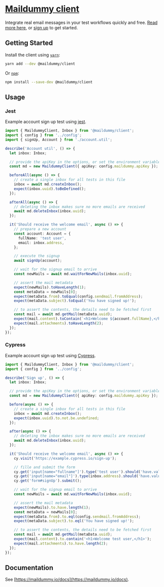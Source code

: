 # [Maildummy client](https://maildummy.io/)
Integrate real email messages in your test workflows quickly and free. [Read more here](https://maildummy.io/docs), or [sign up](https://maildummy.io/sign-up/) to get started.

## Getting Started

Install the client using [`yarn`](https://yarnpkg.com/en/package/@maildummy/client):

```bash
yarn add --dev @maildummy/client
```

Or [`npm`](https://www.npmjs.com/package/@maildummy/client):

```bash
npm install --save-dev @maildummy/client
```

## Usage

### Jest
Example account sign up test using [jest](https://jestjs.io/).
``` ts
import { MaildummyClient, Inbox } from '@maildummy/client';
import { config } from '../config';
import { signUp, Account } from './account.util';

describe('Account util', () => {
  let inbox: Inbox;

  // provide the apiKey in the options, or set the environment variable MAILDUMMY_API_KEY
  const md = new MaildummyClient({ apiKey: config.maildummy.apiKey });

  beforeAll(async () => {
    // create a single inbox for all tests in this file
    inbox = await md.createInbox();
    expect(inbox.uuid).toBeDefined();
  });

  afterAll(async () => {
    // deleting the inbox makes sure no more emails are received
    await md.deleteInbox(inbox.uuid);
  });

  it('Should receive the welcome email', async () => {
    // prepare a new account
    const account: Account = {
      fullName: 'test user',
      email: inbox.address,
    };

    // execute the signup
    await signUp(account);

    // wait for the signup email to arrive
    const newMails = await md.waitForNewMails(inbox.uuid);

    // assert the mail metadata
    expect(newMails).toHaveLength(1);
    const metaData = newMails[0];
    expect(metaData.from).toEqual(config.sendmail.fromAddress);
    expect(metaData.subject).toEqual('You have signed up!');

    // to assert the contents, the details need to be fetched first
    const mail = await md.getMail(metaData.uuid);
    expect(mail.content).toContain(`<h1>Welcome ${account.fullName},</h1>`);
    expect(mail.attachments).toHaveLength(2);
  });
});

```

### Cypress
Example account sign up test using [Cypress](https://www.cypress.io/).
``` ts
import { MaildummyClient, Inbox } from '@maildummy/client';
import { config } from '../config';

describe('Sign up', () => {
  let inbox: Inbox;

  // provide the apiKey in the options, or set the environment variable MAILDUMMY_API_KEY
  const md = new MaildummyClient({ apiKey: config.maildummy.apiKey });

  before(async () => {
    // create a single inbox for all tests in this file
    inbox = await md.createInbox();
    expect(inbox.uuid).to.not.be.undefined;
  });

  after(async () => {
    // deleting the inbox makes sure no more emails are received
    await md.deleteInbox(inbox.uuid);
  });

  it('Should receive the welcome email', async () => {
    cy.visit('https://example.cypress.io/sign-up');

    // fille and submit the form
    cy.get('input[name="fullname"]').type('test user').should('have.value', 'test user');
    cy.get('input[name="email"]').type(inbox.address).should('have.value', inbox.address);
    cy.get('form#signUp').submit();

    // wait for the signup email to arrive
    const newMails = await md.waitForNewMails(inbox.uuid);

    // assert the mail metadata
    expect(newMails).to.have.length(1);
    const metaData = newMails[0];
    expect(metaData.from).to.eql(config.sendmail.fromAddress);
    expect(metaData.subject).to.eql('You have signed up!');

    // to assert the contents, the details need to be fetched first
    const mail = await md.getMail(metaData.uuid);
    expect(mail.content).to.contain('<h1>Welcome test user,</h1>');
    expect(mail.attachments).to.have.length(2);
  });
});
```

## Documentation
See [https://maildummy.io/docs](https://maildummy.io/docs).